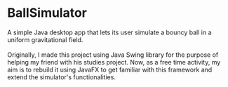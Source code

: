 # BallSimulator
A simple Java desktop app that lets its user simulate a bouncy ball in a uniform gravitational field.\
\
Originally, I made this project using Java Swing library for the purpose of helping my friend with his studies project. Now, as a free time activity, my aim is to rebuild it using JavaFX to get 
familiar with this framework and extend the simulator's functionalities.
